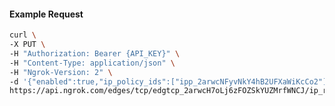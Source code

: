 <!-- Code generated for API Clients. DO NOT EDIT. -->

#### Example Request

```bash
curl \
-X PUT \
-H "Authorization: Bearer {API_KEY}" \
-H "Content-Type: application/json" \
-H "Ngrok-Version: 2" \
-d '{"enabled":true,"ip_policy_ids":["ipp_2arwcNFyvNkY4hB2UFXaWiKcCo2"]}' \
https://api.ngrok.com/edges/tcp/edgtcp_2arwcH7oLj6zFOZSkYUZMrfWNCJ/ip_restriction
```
